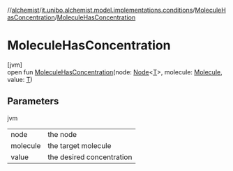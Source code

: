 //[alchemist](../../../index.md)/[it.unibo.alchemist.model.implementations.conditions](../index.md)/[MoleculeHasConcentration](index.md)/[MoleculeHasConcentration](-molecule-has-concentration.md)

# MoleculeHasConcentration

[jvm]\
open fun [MoleculeHasConcentration](-molecule-has-concentration.md)(node: [Node](../../it.unibo.alchemist.model.interfaces/-node/index.md)<[T](../../it.unibo.alchemist.model.implementations.movestrategies.speed/-interact-with-others/index.md)>, molecule: [Molecule](../../it.unibo.alchemist.model.interfaces/-molecule/index.md), value: [T](../../it.unibo.alchemist.model.implementations.movestrategies.speed/-interact-with-others/index.md))

## Parameters

jvm

| | |
|---|---|
| node | the node |
| molecule | the target molecule |
| value | the desired concentration |
